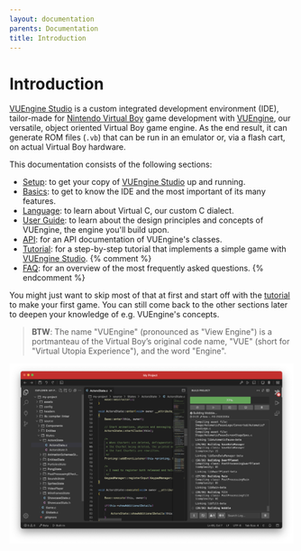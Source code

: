```yaml
---
layout: documentation
parents: Documentation
title: Introduction
---
```


# Introduction

[VUEngine Studio](https://www.vuengine.dev/downloads/) is a custom integrated development environment (IDE), tailor-made for [Nintendo Virtual Boy](https://www.virtual-boy.com) game development with [VUEngine](https://github.com/VUEngine/VUEngine-Core), our versatile, object oriented Virtual Boy game engine. As the end result, it can generate ROM files (`.vb`) that can be run in an emulator or, via a flash cart, on actual Virtual Boy hardware.

This documentation consists of the following sections:

- [Setup](/documentation/setup/installation/): to get your copy of [VUEngine Studio](https://www.vuengine.dev/downloads/) up and running.
- [Basics](/documentation/basics/getting-started/): to get to know the IDE and the most important of its many features.
- [Language](/documentation/language/introduction/): to learn about Virtual C, our custom C dialect.
- [User Guide](/documentation/user-guide/introduction/): to learn about the design principles and concepts of VUEngine, the engine you'll build upon.
- [API](/documentation/api/classes/): for an API documentation of VUEngine's classes.
- [Tutorial](/documentation/tutorial/introduction/): for a step-by-step tutorial that implements a simple game with [VUEngine Studio](https://www.vuengine.dev/downloads/).
  {% comment %}
- [FAQ](/documentation/faq/): for an overview of the most frequently asked questions.
  {% endcomment %}

You might just want to skip most of that at first and start off with the [tutorial](/documentation/tutorial/introduction/) to make your first game. You can still come back to the other sections later to deepen your knowledge of e.g. VUEngine's concepts.

> **BTW**: The name "VUEngine" (pronounced as "View Engine") is a portmanteau of the Virtual Boy’s original code name, "VUE" (short for "Virtual Utopia Experience"), and the word "Engine".

![](/documentation/images/VUEngine-Studio.png)
